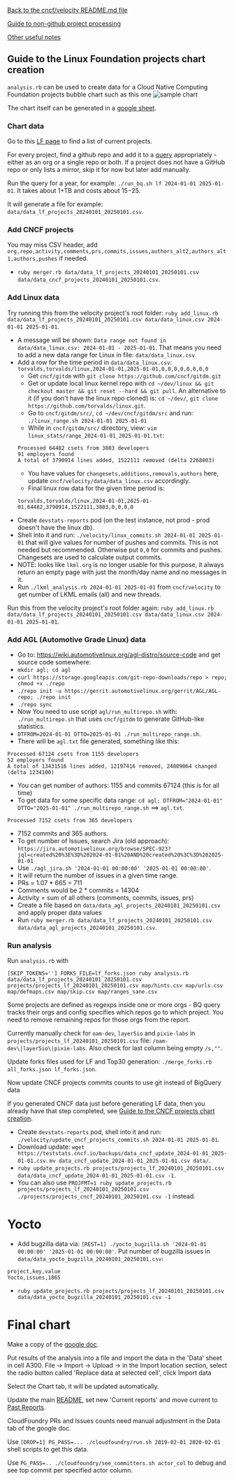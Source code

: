 [Back to the cncf/velocity README.md file](../README.md)

[Guide to non-github project processing](non_github_repositories.md)

[Other useful notes](other_notes.md)

## Guide to the Linux Foundation projects chart creation

`analysis.rb` can be used to create data for a Cloud Native Computing Foundation projects bubble chart such as this one
![sample chart](./linuxfoundation_chart_example.png?raw=true "CNCF projects")

The chart itself can be generated in a [google sheet](https://docs.google.com/spreadsheets/d/1z7UMEA6VBKNSrsJp2gAVX3IEUYusjWlz7uoybhXYE3s/edit?usp=sharing).

### Chart data
Go to this [LF page](https://www.linuxfoundation.org/projects/) to find a list of current projects.

For every project, find a github repo and add it to a [query](BigQuery/velocity_lf.sql) appropriately - either as an org or a single repo or both. If a project does not have a GitHub repo or only lists a mirror, skip it for now but later add manually.

Run the query for a year, for example: `./run_bq.sh lf 2024-01-01 2025-01-01`. It takes about 1+TB and costs about $15-$25.

It will generate a file for example: `data/data_lf_projects_20240101_20250101.csv`.

### Add CNCF projects

You may miss CSV header, add `org,repo,activity,comments,prs,commits,issues,authors_alt2,authors_alt1,authors,pushes` if needed.

- `ruby merger.rb data/data_lf_projects_20240101_20250101.csv data/data_cncf_projects_20240101_20250101.csv`.


### Add Linux data

Try running this from the velocity project's root folder:
`ruby add_linux.rb data/data_lf_projects_20240101_20250101.csv data/data_linux.csv 2024-01-01 2025-01-01`.
- A message will be shown: `Data range not found in data/data_linux.csv: 2024-01-01 - 2025-01-01`. That means you need to add a new data range for Linux in file: `data/data_linux.csv`
- Add a row for the time period in `data/data_linux.csv`: `torvalds,torvalds/linux,2024-01-01,2025-01-01,0,0,0,0,0,0,0,0`
	- Get `cncf/gitdm` with `git clone https://github.com/cncf/gitdm.git`
	- Get or update local linux kernel repo with `cd ~/dev/linux && git checkout master && git reset --hard && git pull`. An alternative to it (if you don't have the linux repo cloned) is: `cd ~/dev/`, `git clone https://github.com/torvalds/linux.git`.
	- Go to `cncf/gitdm/src/`, `cd ~/dev/cncf/gitdm/src` and run: `./linux_range.sh 2024-01-01 2025-01-01`
	- While in `cncf/gitdm/src/` directory, view: `vim linux_stats/range_2024-01-01_2025-01-01.txt`:
	```
	Processed 64482 csets from 3803 developers
	91 employers found
	A total of 3790914 lines added, 1522111 removed (delta 2268803)
	```
	- You have values for `changesets,additions,removals,authors` here, update `cncf/velocity/data/data_linux.csv` accordingly.
	- Final linux row data for the given time period is:
	```
	torvalds,torvalds/linux,2024-01-01,2025-01-01,64482,3790914,1522111,3803,0,0,0,0
	```
- Create `devstats-reports` pod (on the test instance, not prod - prod doesn't have the linux db).
- Shell into it and run: `./velocity/linux_commits.sh 2024-01-01 2025-01-01` that will give values for number of pushes and commits. This is not needed but recommended. Otherwise put `0,0` for commits and pushes. Changesets are used to calculate output commits.
- NOTE: looks like `lkml.org` is no longer usable for this purpose, it always return an empty page with just the month/day name and no messages in it.
- Run `./lkml_analysis.rb 2024-01-01 2025-01-01` from `cncf/velocity` to get number of LKML emails (all) and new threads.

Run this from the velocity project's root folder again:
`ruby add_linux.rb data/data_lf_projects_20240101_20250101.csv data/data_linux.csv 2024-01-01 2025-01-01`.


### Add AGL (Automotive Grade Linux) data

- Go to: https://wiki.automotivelinux.org/agl-distro/source-code and get source code somewhere:
- `mkdir agl; cd agl`
- `curl https://storage.googleapis.com/git-repo-downloads/repo > repo; chmod +x ./repo`
- `./repo init -u https://gerrit.automotivelinux.org/gerrit/AGL/AGL-repo; ./repo init`
- `./repo sync`
- Now You need to use script `agl/run_multirepo.sh` with: `./run_multirepo.sh` that uses `cncf/gitdm` to generate GitHub-like statistics.
- `DTFROM=2024-01-01 DTTO=2025-01-01 ./run_multirepo_range.sh`.
- There will be `agl.txt` file generated, something like this:
```
Processed 67124 csets from 1155 developers
52 employers found
A total of 13431516 lines added, 12197416 removed, 24809064 changed (delta 1234100)
```
- You can get number of authors: 1155 and commits 67124 (this is for all time)
- To get data for some specific data range: `cd agl; DTFROM="2024-01-01" DTTO="2025-01-01" ./run_multirepo_range.sh` ==> `agl.txt`.
```
Processed 7152 csets from 365 developers
```
- 7152 commits and 365 authors.
- To get number of Issues, search Jira (old approach): `https://jira.automotivelinux.org/browse/SPEC-923?jql=created%20%3E%3D%202024-01-01%20AND%20created%20%3C%3D%202025-01-01`
- Use `./agl_jira.sh '2024-01-01 00:00:00' '2025-01-01 00:00:00'`.
- It will return the number of issues in a given time range.
- PRs = 1.07 * 665 = 711
- Comments would be 2 * commits = 14304
- Activity = sum of all others (comments, commits, issues, prs)
- Create a file based on `data/data_agl_projects_20240101_20250101.csv` and apply proper data values
- Run `ruby merger.rb data/data_lf_projects_20240101_20250101.csv data/data_agl_projects_20240101_20250101.csv`.


### Run analysis

Run `analysis.rb` with
```
[SKIP_TOKENS=''] FORKS_FILE=lf_forks.json ruby analysis.rb data/data_lf_projects_20240101_20250101.csv projects/projects_lf_20240101_20250101.csv map/hints.csv map/urls.csv map/defmaps.csv map/skip.csv map/ranges_sane.csv
```

Some projects are defined as regexps inside one or more orgs - BQ query tracks their orgs and config specifies which repos go to which project. You need to remove remaining repos for those orgs from the report.

Currently manually check for `oam-dev`, `layer5io` and `pixie-labs` in `projects/projects_lf_20240101_20250101.csv` file: `/oam-dev\|layer5io\|pixie-labs`. Also check for last column being empty `/s,""`.

Update forks files used for LF and Top30 generation: `./merge_forks.rb all_forks.json lf_forks.json`.

Now update CNCF projects commits counts to use git instead of BigQuery data

If you generated CNCF data just before generating LF data, then you already have that step completed, see [Guide to the CNCF projects chart creation](docs/cncf_chart_creation.md).

- Create `devstats-reports` pod, shell into it and run: `./velocity/update_cncf_projects_commits.sh 2024-01-01 2025-01-01`.
- Download update: `wget https://teststats.cncf.io/backups/data_cncf_update_2024-01-01_2025-01-01.csv`. `mv data_cncf_update_2024-01-01_2025-01-01.csv data/`.
- `ruby update_projects.rb projects/projects_lf_20240101_20250101.csv data/data_cncf_update_2024-01-01_2025-01-01.csv -1`.
- You can also use `PROJFMT=1 ruby update_projects.rb projects/projects_lf_20240101_20250101.csv ./projects/projects_cncf_20240101_20250101.csv -1` instead.


# Yocto

- Add bugzilla data via: `[REST=1] ./yocto_bugzilla.sh '2024-01-01 00:00:00' '2025-01-01 00:00:00'`. Put number of bugzilla issues in `data/data_yocto_bugzilla_20240101_20250101.csv`:
```
project,key,value
Yocto,issues,1865
```
- `ruby update_projects.rb projects/projects_lf_20240101_20250101.csv data/data_yocto_bugzilla_20240101_20250101.csv -1`


# Final chart

Make a copy of the [google doc](https://docs.google.com/spreadsheets/d/1Aiyb2qoQ-vgTXkP3F5OdSB8nrVI43Al0EJfkkZjRqqY/edit?usp=sharing).

Put results of the analysis into a file and import the data in the 'Data' sheet in cell A300.
File -> Import -> Upload -> in the Import location section, select the radio button called 'Replace data at selected cell', click Import data

Select the Chart tab, it will be updated automatically.

Update the main [README](https://github.com/cncf/velocity#current-reports), set new 'Current reports' and move current to [Past Reports](https://github.com/cncf/velocity#past-reports).

CloudFoundry PRs and Issues counts need manual adjustment in the Data tab of the google doc.

Use `[DROP=1] PG_PASS=... ./cloudfoundry/run.sh 2019-02-01 2020-02-01` shell scripts to get this data.

Use `PG_PASS=.. ./cloudfoundry/see_committers.sh actor_col` to debug and see top commit per specified actor column.
